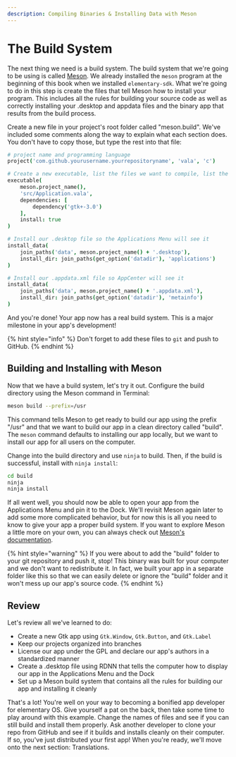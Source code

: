 ```yaml
---
description: Compiling Binaries & Installing Data with Meson
---
```


# The Build System

The next thing we need is a build system. The build system that we're going to be using is called [Meson](https://mesonbuild.com/). We already installed the `meson` program at the beginning of this book when we installed `elementary-sdk`. What we're going to do in this step is create the files that tell Meson how to install your program. This includes all the rules for building your source code as well as correctly installing your .desktop and appdata files and the binary app that results from the build process.

Create a new file in your project's root folder called "meson.build". We've included some comments along the way to explain what each section does. You don't have to copy those, but type the rest into that file:

```coffeescript
# project name and programming language
project('com.github.yourusername.yourrepositoryname', 'vala', 'c')

# Create a new executable, list the files we want to compile, list the dependencies we need, and install
executable(
    meson.project_name(),
    'src/Application.vala',
    dependencies: [
        dependency('gtk+-3.0')
    ],
    install: true
)

# Install our .desktop file so the Applications Menu will see it
install_data(
    join_paths('data', meson.project_name() + '.desktop'),
    install_dir: join_paths(get_option('datadir'), 'applications')
)

# Install our .appdata.xml file so AppCenter will see it
install_data(
    join_paths('data', meson.project_name() + '.appdata.xml'),
    install_dir: join_paths(get_option('datadir'), 'metainfo')
)
```

And you're done! Your app now has a real build system. This is a major milestone in your app's development!

{% hint style="info" %}
Don't forget to add these files to `git` and push to GitHub. 
{% endhint %}

## Building and Installing with Meson

Now that we have a build system, let's try it out. Configure the build directory using the Meson command in Terminal:

```bash
meson build --prefix=/usr
```

This command tells Meson to get ready to build our app using the prefix "/usr" and that we want to build our app in a clean directory called "build". The `meson` command defaults to installing our app locally, but we want to install our app for all users on the computer.

Change into the build directory and use `ninja` to build. Then, if the build is successful, install with `ninja install`:

```bash
cd build
ninja
ninja install
```

If all went well, you should now be able to open your app from the Applications Menu and pin it to the Dock. We'll revisit Meson again later to add some more complicated behavior, but for now this is all you need to know to give your app a proper build system. If you want to explore Meson a little more on your own, you can always check out [Meson's documentation](https://mesonbuild.com/Manual.html).

{% hint style="warning" %}
If you were about to add the "build" folder to your git repository and push it, stop! This binary was built for your computer and we don't want to redistribute it. In fact, we built your app in a separate folder like this so that we can easily delete or ignore the "build" folder and it won't mess up our app's source code.
{% endhint %}

## Review

Let's review all we've learned to do:

* Create a new Gtk app using `Gtk.Window`, `Gtk.Button`, and `Gtk.Label`
* Keep our projects organized into branches
* License our app under the GPL and declare our app's authors in a standardized manner
* Create a .desktop file using RDNN that tells the computer how to display our app in the Applications Menu and the Dock
* Set up a Meson build system that contains all the rules for building our app and installing it cleanly

That's a lot! You're well on your way to becoming a bonified app developer for elementary OS. Give yourself a pat on the back, then take some time to play around with this example. Change the names of files and see if you can still build and install them properly. Ask another developer to clone your repo from GitHub and see if it builds and installs cleanly on their computer. If so, you've just distributed your first app! When you're ready, we'll move onto the next section: Translations.

